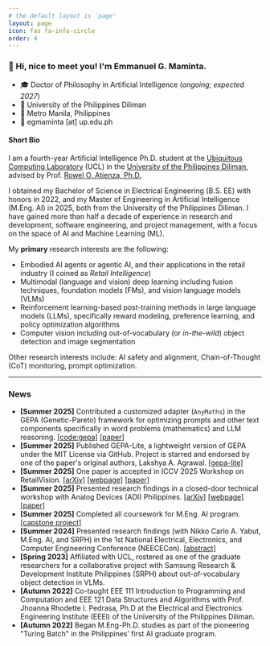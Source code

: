 ```yaml
---
# the default layout is 'page'
layout: page
icon: fas fa-info-circle
order: 4
---
```


### 👋 Hi, nice to meet you! I'm Emmanuel G. Maminta.

* 🎓 Doctor of Philosophy in Artificial Intelligence (*ongoing; expected 2027*)
* 🏫 University of the Philippines Diliman
* 📍 Metro Manila, Philippines
* 📧 egmaminta [at] up.edu.ph

#### Short Bio

I am a fourth-year Artificial Intelligence Ph.D. student at the [Ubiquitous Computing Laboratory](https://eee.upd.edu.ph/research/research-laboratories/ubiquitous-computing-laboratory/) (UCL) in the [University of the Philippines Diliman](https://upd.edu.ph/), advised by Prof. [Rowel O. Atienza, Ph.D.](https://eee.upd.edu.ph/about/faculty/rowel-atienza/)

I obtained my Bachelor of Science in Electrical Engineering (B.S. EE) with honors in 2022, and my Master of Engineering in Artificial Intelligence (M.Eng. AI) in 2025, both from the University of the Philippines Diliman. I have gained more than half a decade of experience in research and development, software engineering, and project management, with a focus on the space of AI and Machine Learning (ML).

My **primary** research interests are the following:
- Embodied AI agents or agentic AI, and their applications in the retail industry (I coined as *Retail Intelligence*)
- Multimodal (language and vision) deep learning including fusion techniques, foundation models (FMs), and vision language models (VLMs)
- Reinforcement learning-based post-training methods in large language models (LLMs), specifically reward modeling, preference learning, and policy optimization algorithms
- Computer vision including out-of-vocabulary (or *in-the-wild*) object detection and image segmentation

Other research interests include: AI safety and alignment, Chain-of-Thought (CoT) monitoring, prompt optimization.

---
### News
* **[Summer 2025]** Contributed a customized adapter (`AnyMaths`) in the GEPA (Genetic-Pareto) framework for optimizing prompts and other text components specifically in word problems (mathematics) and LLM reasoning. [[code:gepa]](https://github.com/gepa-ai/gepa) [[paper]](https://arxiv.org/pdf/2507.19457)
* **[Summer 2025]** Published GEPA-Lite, a lightweight version of GEPA under the MIT License via GitHub. Project is starred and endorsed by one of the paper's original authors, Lakshya A. Agrawal. [[gepa-lite]](https://github.com/egmaminta/GEPA-Lite)
* **[Summer 2025]** One paper is accepted in ICCV 2025 Workshop on RetailVision. [[arXiv]](https://arxiv.org/abs/2508.00400) [[webpage]](https://sarisandbox.github.io/) [[paper]](https://sarisandbox.github.io/static/gajo2025sari.pdf)
* **[Summer 2025]** Presented research findings in a closed-door technical workshop with Analog Devices (ADI) Philippines. [[arXiv]](https://arxiv.org/abs/2508.00400) [[webpage]](https://sarisandbox.github.io/) [[paper]](https://sarisandbox.github.io/static/gajo2025sari.pdf)
* **[Summer 2025]** Completed all coursework for M.Eng. AI program. [[capstone project]](https://sarisandbox.github.io/)
* **[Summer 2024]** Presented research findings (with Nikko Carlo A. Yabut, M.Eng. AI, and SRPH) in the 1st National Electrical, Electronics, and Computer Engineering Conference (NEECECon). [[abstract]](https://www.canva.com/design/DAGJBCFJaUY/u9SYW8juIql_xMgPoooEyA/view?utm_content=DAGJBCFJaUY&utm_campaign=designshare&utm_medium=embeds&utm_source=link#24)
* **[Spring 2023]** Affiliated with UCL, rostered as one of the graduate researchers for a collaborative project with Samsung Research & Development Institute Philippines (SRPH) about out-of-vocabulary object detection in VLMs.
* **[Autumn 2022]** Co-taught EEE 111 Introduction to Programming and Computation and EEE 121 Data Structures and Algorithms with Prof. Jhoanna Rhodette I. Pedrasa, Ph.D at the Electrical and Electronics Engineering Institute (EEEI) of the University of the Philippines Diliman.
* **[Autumn 2022]** Began M.Eng-Ph.D. studies as part of the pioneering "Turing Batch" in the Philippines’ first AI graduate program.
